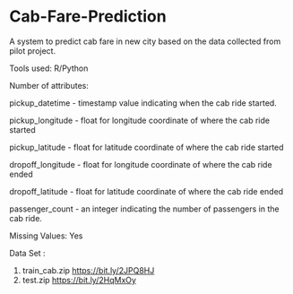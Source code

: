 # Cab-Fare-Prediction
A system to predict cab fare in new city based on the data collected from pilot project.

Tools used:
R/Python


Number of attributes:

pickup_datetime - timestamp value indicating when the cab ride started. 

pickup_longitude - float for longitude coordinate of where the cab ride started 

pickup_latitude - float for latitude coordinate of where the cab ride started 

dropoff_longitude - float for longitude coordinate of where the cab ride ended 

dropoff_latitude - float for latitude coordinate of where the cab ride ended 

passenger_count - an integer indicating the number of passengers in the cab
ride.

Missing Values: Yes

Data Set :
1) train_cab.zip https://bit.ly/2JPQ8HJ
2) test.zip https://bit.ly/2HqMxOy



